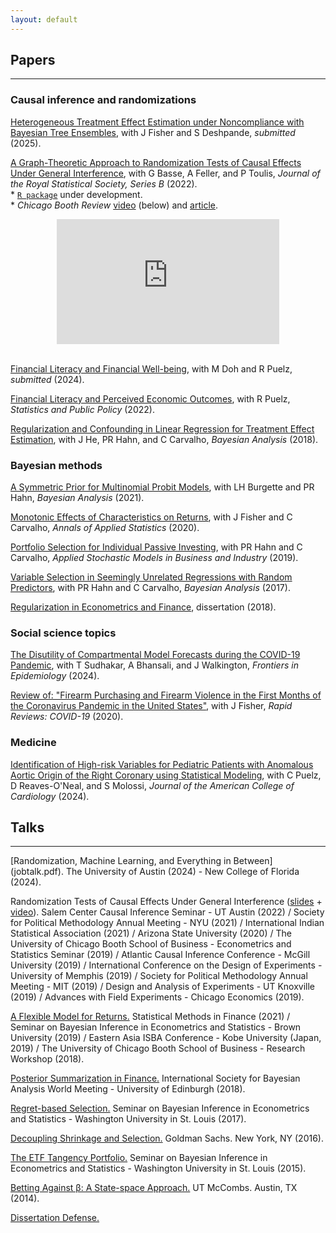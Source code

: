 ```yaml
---
layout: default
---
```

## Papers
<hr>

### Causal inference and randomizations

[Heterogeneous Treatment Effect Estimation under Noncompliance with Bayesian Tree Ensembles](https://arxiv.org/pdf/2408.07765), with J Fisher and S Deshpande, _submitted_ (2025).

[A Graph-Theoretic Approach to Randomization Tests of Causal Effects Under General Interference](https://arxiv.org/pdf/1910.10862.pdf), with G Basse, A Feller, and P Toulis, _Journal of the Royal Statistical Society, Series B_ (2022).<br />    * [``R package``](https://github.com/dpuelz/CliqueRT/blob/master/README.md) under development.  <br />    * _Chicago Booth Review_ [video](https://review.chicagobooth.edu/economics/2021/video/how-companies-can-run-more-informative-experiments) (below) and [article](https://review.chicagobooth.edu/strategy/2020/article/how-improve-randomized-trials).
<center><iframe width="355.555" height="200" src="https://www.youtube.com/embed/Uf67jFCUIWs" title="YouTube video player" frameborder="0" allow="accelerometer; autoplay; clipboard-write; encrypted-media; gyroscope; picture-in-picture" allowfullscreen></iframe></center>
<br/> 

[Financial Literacy and Financial Well-being](https://papers.ssrn.com/sol3/papers.cfm?abstract_id=4929341), with M Doh and R Puelz, _submitted_ (2024).

[Financial Literacy and Perceived Economic Outcomes](https://papers.ssrn.com/sol3/papers.cfm?abstract_id=3302978), with R Puelz, _Statistics and Public Policy_ (2022).

[Regularization and Confounding in Linear Regression for Treatment Effect Estimation](https://projecteuclid.org/euclid.ba/1484103680), with J He, PR Hahn, and C Carvalho, _Bayesian Analysis_ (2018).

### Bayesian methods

[A Symmetric Prior for Multinomial Probit Models](https://projecteuclid.org/journals/bayesian-analysis/advance-publication/A-Symmetric-Prior-for-Multinomial-Probit-Models/10.1214/20-BA1233.full), with LH Burgette and PR Hahn, _Bayesian Analysis_ (2021).
<!-- <br />    * [``R package``](https://github.com/dpuelz/sMNP/blob/master/README.md) under development. -->

[Monotonic Effects of Characteristics on Returns](https://projecteuclid.org/journals/annals-of-applied-statistics/volume-14/issue-4/Monotonic-effects-of-characteristics-on-returns/10.1214/20-AOAS1351.short), with J Fisher and C Carvalho, _Annals of Applied Statistics_ (2020).

[Portfolio Selection for Individual Passive Investing](https://onlinelibrary.wiley.com/doi/full/10.1002/asmb.2483), with PR Hahn and C Carvalho, _Applied Stochastic Models in Business and Industry_ (2019).

[Variable Selection in Seemingly Unrelated Regressions with Random Predictors](https://projecteuclid.org/euclid.ba/1488855633#abstract), with PR Hahn and C Carvalho, _Bayesian Analysis_ (2017).

[Regularization in Econometrics and Finance](https://repositories.lib.utexas.edu/bitstream/handle/2152/65998/PUELZ-DISSERTATION-2018.pdf), dissertation (2018).

### Social science topics

[The Disutility of Compartmental Model Forecasts during the COVID-19 Pandemic](https://www.frontiersin.org/articles/10.3389/fepid.2024.1389617/full?&utm_source=Email_to_authors_&utm_medium=Email&utm_content=T1_11.5e1_author&utm_campaign=Email_publication&field=&journalName=Frontiers_in_Epidemiology&id=1389617), with T Sudhakar, A Bhansali, and J Walkington, _Frontiers in Epidemiology_ (2024).

[Review of: "Firearm Purchasing and Firearm Violence in the First Months of the Coronavirus Pandemic in the United States"](https://rapidreviewscovid19.mitpress.mit.edu/pub/3mbutnjm/release/2), with J Fisher, _Rapid Reviews: COVID-19_ (2020).

### Medicine

[Identification of High-risk Variables for Pediatric Patients with Anomalous Aortic Origin of the Right Coronary using Statistical Modeling](https://www.jacc.org/doi/abs/10.1016/S0735-1097%2824%2903572-1), with C Puelz, D Reaves-O'Neal, and S Molossi, _Journal of the American College of Cardiology_ (2024).


## Talks
<hr>
[Randomization, Machine Learning, and Everything in Between](jobtalk.pdf).  The University of Austin (2024) - New College of Florida (2024).

Randomization Tests of Causal Effects Under General Interference ([slides](lunch_seminar.pdf) + [video](https://www.youtube.com/watch?v=hLmAXgVdQlc&t=899s)). Salem Center Causal Inference Seminar - UT Austin (2022) / Society for Political Methodology Annual Meeting - NYU (2021) / International Indian Statistical Association (2021) / Arizona State University (2020) / The University of Chicago Booth School of Business - Econometrics and Statistics Seminar (2019) / Atlantic Causal Inference Conference - McGill University (2019) /  International Conference on the Design of Experiments - University of Memphis (2019) / Society for Political Methodology Annual Meeting - MIT (2019) / Design and Analysis of Experiments - UT Knoxville (2019) / Advances with Field Experiments - Chicago Economics (2019).

[A Flexible Model for Returns.](RPWorkshop.pdf) Statistical Methods in Finance (2021) / Seminar on Bayesian Inference in Econometrics and Statistics - Brown University (2019) / Eastern Asia ISBA Conference - Kobe University (Japan, 2019) / The University of Chicago Booth School of Business - Research Workshop (2018).  

[Posterior Summarization in Finance.](ISBA2018.pdf) International Society for Bayesian Analysis World Meeting - University of Edinburgh (2018).

[Regret-based Selection.](SBIES2017.pdf) Seminar on Bayesian Inference in Econometrics and Statistics - Washington University in St. Louis (2017).

[Decoupling Shrinkage and Selection.](GSFeb2016.pdf) Goldman Sachs. New York, NY (2016).

[The ETF Tangency Portfolio.](SBIESPresentation.pdf) Seminar on Bayesian Inference in Econometrics and Statistics - Washington University in St. Louis (2015).

[Betting Against β: A State-space Approach.](TimeSeriesBABPresentation.pdf) UT McCombs. Austin, TX (2014).

[Dissertation Defense.](defense.pdf)
